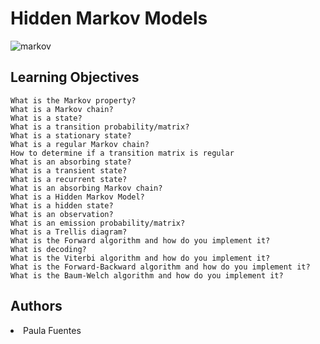 # Hidden Markov Models

<img src="https://i.ibb.co/BfTR1G7/markov.jpg" alt="markov" border="0">

## Learning Objectives

    What is the Markov property?
    What is a Markov chain?
    What is a state?
    What is a transition probability/matrix?
    What is a stationary state?
    What is a regular Markov chain?
    How to determine if a transition matrix is regular
    What is an absorbing state?
    What is a transient state?
    What is a recurrent state?
    What is an absorbing Markov chain?
    What is a Hidden Markov Model?
    What is a hidden state?
    What is an observation?
    What is an emission probability/matrix?
    What is a Trellis diagram?
    What is the Forward algorithm and how do you implement it?
    What is decoding?
    What is the Viterbi algorithm and how do you implement it?
    What is the Forward-Backward algorithm and how do you implement it?
    What is the Baum-Welch algorithm and how do you implement it?

## Authors
<li> Paula Fuentes </li>
